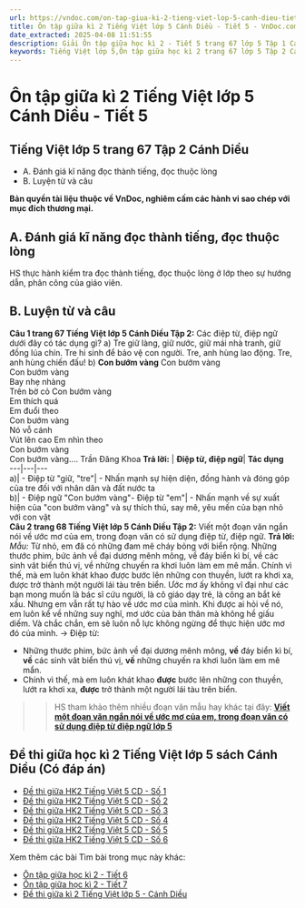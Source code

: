 ```yaml
---
url: https://vndoc.com/on-tap-giua-ki-2-tieng-viet-lop-5-canh-dieu-tiet-5-324091
title: Ôn tập giữa kì 2 Tiếng Việt lớp 5 Cánh Diều - Tiết 5 - VnDoc.com
date_extracted: 2025-04-08 11:51:55
description: Giải Ôn tập giữa học kì 2 - Tiết 5 trang 67 lớp 5 Tập 1 Cánh Diều gồm các phần hướng dẫn giải chi tiết, đầy đủ nhất chỉ có trên VnDoc. Mời các bạn tham khảo.
keywords: Tiếng Việt lớp 5,Ôn tập giữa học kì 2 trang 67 lớp 5 Tập 2 Cánh Diều,Tiếng Việt lớp 5 trang 67 Tập 2 Cánh Diều,ôn tập giữa học kì 2,ôn tập giữa học kì 2 lớp 5 tiếng việt,Ôn tập giữa học kì 2 Tiếng Việt lớp 5,ôn tập giữa học kì 2 tiếng việt lớp 5 Cánh Diều,Tiếng Việt lớp 5 Tập 2 trang 67 Cánh Diều,Tiếng Việt lớp 5 Cánh Diều,Tiếng Việt lớp 5 Tập 2,sgk Tiếng Việt lớp 5
---
```


# Ôn tập giữa kì 2 Tiếng Việt lớp 5 Cánh Diều - Tiết 5
## **Tiếng Việt lớp 5 trang 67 Tập 2 Cánh Diều**
  * A. Đánh giá kĩ năng đọc thành tiếng, đọc thuộc lòng
  * B. Luyện từ và câu

**Bản quyền tài liệu thuộc về VnDoc, nghiêm cấm các hành vi sao chép với mục đích thương mại.**
## **A. Đánh giá kĩ năng đọc thành tiếng, đọc thuộc lòng**
HS thực hành kiểm tra đọc thành tiếng, đọc thuộc lòng ở lớp theo sự hướng dẫn, phân công của giáo viên.
## **B. Luyện từ và câu**
**Câu 1 trang 67 Tiếng Việt lớp 5 Cánh Diều Tập 2:** Các điệp từ, điệp ngữ dưới đây có tác dụng gì?
a\) Tre giữ làng, giữ nước, giữ mái nhà tranh, giữ đồng lúa chín. Tre hi sinh để bảo vệ con người. Tre, anh hùng lao động. Tre, anh hùng chiến đấu\!
b\) **Con bướm vàng**
Con bướm vàng  
Con bướm vàng  
Bay nhẹ nhàng  
Trên bờ cỏ
Con bướm vàng  
Em thích quá  
Em đuổi theo  
Con bướm vàng  
Nó vỗ cánh  
Vút lên cao
Em nhìn theo  
Con bướm vàng  
Con bướm vàng....
Trần Đăng Khoa
**Trả lời:**
| **Điệp từ, điệp ngữ**| **Tác dụng**  
---|---|---  
a\)| \- Điệp từ "giữ, "tre"| \- Nhấn mạnh sự hiện diện, đồng hành và đóng góp của tre đối với nhân dân và đất nước ta  
b\)| \- Điệp ngữ "Con bướm vàng"\- Điệp từ "em"| \- Nhấn mạnh về sự xuất hiện của "con bướm vàng" và sự thích thú, say mê, yêu mến của bạn nhỏ với con vật  
**Câu 2 trang 68 Tiếng Việt lớp 5 Cánh Diều Tập 2:** Viết một đoạn văn ngắn nói về ước mơ của em, trong đoạn văn có sử dụng điệp từ, điệp ngữ.
**Trả lời:**
_Mẫu:_
Từ nhỏ, em đã có những đam mê cháy bỏng với biển rộng. Những thước phim, bức ảnh về đại dương mênh mông, về đáy biển kì bí, về các sinh vât biển thú vị, về những chuyến ra khơi luôn làm em mê mẩn. Chính vì thế, mà em luôn khát khao được bước lên những con thuyền, lướt ra khơi xa, được trở thành một người lái tàu trên biển. Ước mơ ấy không vĩ đại như các bạn mong muốn là bác sĩ cứu người, là cô giáo dạy trẻ, là công an bắt kẻ xấu. Nhưng em vẫn rất tự hào về ước mơ của mình. Khi được ai hỏi về nó, em luôn kể về những suy nghĩ, mơ ước của bản thân mà không hề giấu diếm. Và chắc chắn, em sẽ luôn nỗ lực không ngừng để thực hiện ước mơ đó của mình.
→ Điệp từ:
  * Những thước phim, bức ảnh về đại dương mênh mông, **về** đáy biển kì bí, **về** các sinh vât biển thú vị, **về** những chuyến ra khơi luôn làm em mê mẩn.
  * Chính vì thế, mà em luôn khát khao **được** bước lên những con thuyền, lướt ra khơi xa, **được** trở thành một người lái tàu trên biển.

>> HS tham khảo thêm nhiều đoạn văn mẫu hay khác tại đây: **[Viết một đoạn văn ngắn nói về ước mơ của em, trong đoạn văn có sử dụng điệp từ điệp ngữ lớp 5](<https://vndoc.com/viet-mot-doan-van-ngan-noi-ve-uoc-mo-cua-em-trong-doan-van-co-su-dung-diep-tu-diep-ngu-lop-5-338898>)**
## **Đề thi giữa học kì 2 Tiếng Việt lớp 5 sách Cánh Diều \(Có đáp án\)**
  * [Đề thi giữa HK2 Tiếng Việt 5 CD - Số 1](<https://vndoc.com/de-thi-giua-ki-2-tieng-viet-lop-5-canh-dieu-de-so-1-337745>)
  * [Đề thi giữa HK2 Tiếng Việt 5 CD - Số 2](<https://vndoc.com/de-thi-giua-ki-2-tieng-viet-lop-5-canh-dieu-de-so-2-337756>)
  * [Đề thi giữa HK2 Tiếng Việt 5 CD - Số 3](<https://vndoc.com/de-thi-giua-ki-2-tieng-viet-lop-5-canh-dieu-de-so-3-337769>)
  * [Đề thi giữa HK2 Tiếng Việt 5 CD - Số 4](<https://vndoc.com/de-thi-giua-ki-2-tieng-viet-lop-5-canh-dieu-de-so-4-338013>)
  * [Đề thi giữa HK2 Tiếng Việt 5 CD - Số 5](<https://vndoc.com/de-thi-giua-ki-2-tieng-viet-lop-5-canh-dieu-de-so-5-338015>)
  * [Đề thi giữa HK2 Tiếng Việt 5 CD - Số 6](<https://vndoc.com/de-thi-giua-ki-2-tieng-viet-lop-5-canh-dieu-de-so-6-338017>)

Xem thêm các bài Tìm bài trong mục này khác:
  * [Ôn tập giữa học kì 2 - Tiết 6](</on-tap-giua-ki-2-tieng-viet-lop-5-canh-dieu-tiet-6-324095>)
  * [Ôn tập giữa học kì 2 - Tiết 7](</on-tap-giua-hoc-ki-2-tieng-viet-lop-5-tiet-7-3954>)
  * [Đề thi giữa kì 2 Tiếng Việt lớp 5 - Cánh Diều](</de-thi-giua-ki-2-lop-5-mon-tieng-viet>)

